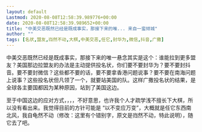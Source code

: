 ```yaml
---
layout: default
Lastmod: 2020-08-08T12:58:39.989776+00:00
date: 2020-08-08T12:58:39.989652+00:00
title: "中美交恶既然已经是既成事实，那接下来的唯... 来自一蛮倾城"
author: ""
tags: [名状,盟友,岿然不动,大棋,中美交恶,任它,封华为,微信,抖音,广撒]
---
```


中美交恶既然已经是既成事实，那接下来的唯一悬念其实是这个：谁能拉到更多盟友？美国那边拉盟友的办法是主动提供投名状，你们要不要封华为？要不要封抖音。要不要封微信？这些都不要的话，要不要拿香港问题说事？要不要在南海问题上说事？这些投名状但凡领了一个，就要站美国的队。这样广撒投名状的结果，是全球各主要国都因为某种原因，站到了美国这边。

至于中国这边的应对方式，，，，不好意思，也许我个人才疏学浅不擅长下大棋，所以没有看出来。我觉得目前的方针可能是 “以不变应万变”，大概就是任它东西南北风，我自龟然不动（修改：这里有个错别字，原文是岿然不动，特此说明），随它去了吧。

